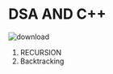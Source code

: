 # DSA AND C++

![download](https://user-images.githubusercontent.com/92441172/168144158-a5f2a348-4ec2-4905-8821-1b7cabd503e7.png)

1. RECURSION
2. Backtracking
